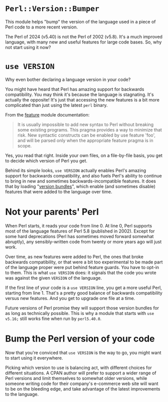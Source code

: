 # `Perl::Version::Bumper`

This module helps "bump" the version of the language used in
a piece of Perl code to a more recent version.

The Perl of 2024 (v5.40) is not the Perl of 2002 (v5.8). It's a much
improved language, with many new and useful features for large code
bases. So, why not start using it now?

# `use VERSION`

Why even bother declaring a language version in your code?

You might have heard that Perl has amazing support for backwards
compatibility. You may think it's because the language is stagnating.
It's actually the opposite! It's just that accessing the new features
is a bit more complicated than just using the latest `perl` binary.

From the [feature](https://perldoc.perl.org/feature) module documentation:

> It is usually impossible to add new syntax to Perl without breaking
> some existing programs. This pragma provides a way to minimize that
> risk. New syntactic constructs can be enabled by use feature 'foo',
> and will be parsed only when the appropriate feature pragma is in scope.

Yes, you read that right. Inside your own files, on a file-by-file basis,
you get to decide which version of Perl you get.

Behind its simple looks, `use VERSION` actually enables
Perl's amazing support for backwards compatibility, and also
fuels Perl's ability to continue to bring in new and sometimes
backwards-incompatible features. It does that by loading
"[version bundles](https://perldoc.perl.org/feature#FEATURE-BUNDLES)",
which enable (and sometimes disable) features that were added to the
language over time.

# Not your parents' Perl

When Perl starts, it reads your code from line 0. At line 0, Perl supports
most of the language features of Perl 5.8 (published in 2002). Except
for some hard deprecations (Perl has sometimes moved forward somewhat
abruptly), any sensibly-written code from twenty or more years ago will
just work.

Over time, as new features were added to Perl, the ones that broke
backwards compatibility, or that were a bit too experimental to be made
part of the language proper were put behind feature guards. You have to
opt-in to them. This is what `use VERSION` does: it signals that the code
you wrote was against the given `VERSION` of the language.

If the first line of your code is a `use VERSION` line, you get a more
useful Perl, starting from line 1. That's a pretty good balance of
backwards compatibility versus new features. And you get to upgrade one
file at a time.

Future versions of Perl promise they will support those version bundles
for as long as technically possible. This is why a module that starts
with `use v5.16;` still works fine when run by `perl5.40.0`.

# Bump the Perl version of your code

Now that you're conviced that `use VERSION` is the way to go, you might
want to start using it everywhere.

Picking which version to use is balancing act, with different choices
for different situations. A CPAN author will prefer to support a wider
range of Perl versions and limit themselves to somewhat older versions,
while someone writing code for their company's e-commerce web site
will want to be on the bleeding edge, and take advantage of the latest
improvements to the language.
